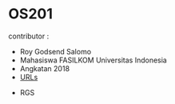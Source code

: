 # OS201
contributor : 
* Roy Godsend Salomo
* Mahasiswa FASILKOM Universitas Indonesia
* Angkatan 2018
* [URLs](URLs/)

- RGS
